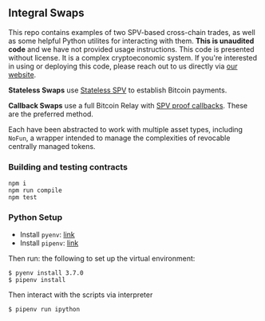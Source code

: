 ## Integral Swaps

This repo contains examples of two SPV-based cross-chain trades, as well as
some helpful Python utilites for interacting with them. **This is
unaudited code** and we have not provided usage instructions. This code is
presented without license. It is a complex cryptoeconomic system. If you're
interested in using or deploying this code, please reach out to us directly via
[our website](https://summa.one).

**Stateless Swaps** use
[Stateless SPV](https://medium.com/summa-technology/summa-auction-bitcoin-technical-7344096498f2)
to establish Bitcoin payments.

**Callback Swaps** use a full Bitcoin Relay with
[SPV proof callbacks](https://github.com/summa-tx/relays/blob/master/solidity/contracts/OnDemandSPV.sol).
These are the preferred method.

Each have been abstracted to work with multiple asset types, including
`NoFun`, a wrapper intended to manage the complexities of revocable
centrally managed tokens.

### Building and testing contracts
```
npm i
npm run compile
npm test
```

### Python Setup

- Install `pyenv`: [link](https://https://github.com/pyenv/pyenv-installer)
- Install `pipenv`:
[link](https://pipenv-fork.readthedocs.io/en/latest/install.html#installing-pipenv)

Then run: the following to set up the virtual environment:
```
$ pyenv install 3.7.0
$ pipenv install
```

Then interact with the scripts via interpreter

```
$ pipenv run ipython
```
